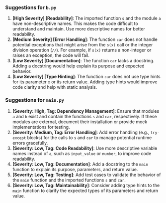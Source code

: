### Suggestions for `b.py`

1. **[High Severity] [Readability]**: The imported function `s` and the module `a` have non-descriptive names. This makes the code difficult to understand and maintain. Use more descriptive names for better readability.
2. **[Medium Severity] [Error Handling]**: The function `car` does not handle potential exceptions that might arise from the `s(x)` call or the integer division operation (`//`). For example, if `s(x)` returns a non-integer or raises an exception, the code will fail.
3. **[Low Severity] [Documentation]**: The function `car` lacks a docstring. Adding a docstring would help explain its purpose and expected behavior.
4. **[Low Severity] [Type Hinting]**: The function `car` does not use type hints for its parameter `x` or its return value. Adding type hints would improve code clarity and help with static analysis.

### Suggestions for `main.py`

1. **[Severity: High, Tag: Dependency Management]**: Ensure that modules `a` and `b` exist and contain the functions `s` and `car`, respectively. If these modules are external, document their installation or provide mock implementations for testing.
2. **[Severity: Medium, Tag: Error Handling]**: Add error handling (e.g., `try-except` blocks) for the calls to `s` and `car` to manage potential runtime errors gracefully.
3. **[Severity: Low, Tag: Code Readability]**: Use more descriptive variable names instead of `a`, such as `input_value` or `number`, to improve code readability.
4. **[Severity: Low, Tag: Documentation]**: Add a docstring to the `main` function to explain its purpose, parameters, and return value.
5. **[Severity: Low, Tag: Testing]**: Add test cases to validate the behavior of the `main` function and the imported functions `s` and `car`.
6. **[Severity: Low, Tag: Maintainability]**: Consider adding type hints to the `main` function to clarify the expected types of its parameters and return value.

